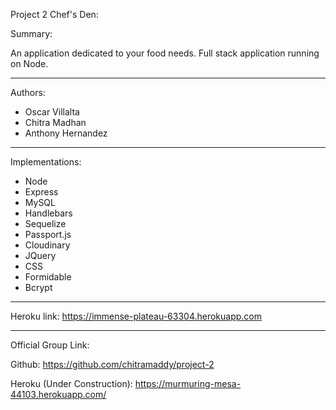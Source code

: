 Project 2 Chef's Den:

Summary:

An application dedicated to your food needs. Full stack application running on Node.

-------------------------

Authors:

<ul>
<li>Oscar Villalta</li>
<li>Chitra Madhan</li>
<li>Anthony Hernandez</li>
</ul>

--------------------------

Implementations:

<ul>
<li>Node</li>
<li>Express</li>
<li>MySQL</li>
<li>Handlebars</li>
<li>Sequelize</li>
<li>Passport.js</li>
<li>Cloudinary</li>
<li>JQuery</li>
<li>CSS</li>
<li>Formidable</li>
<li>Bcrypt</li>

</ul>

-----------------------

Heroku link: https://immense-plateau-63304.herokuapp.com

-------------------


Official Group Link:

<p>Github: <a href="https://github.com/chitramaddy/project-2">https://github.com/chitramaddy/project-2</a></p>
<p>Heroku (Under Construction): <a href="https://murmuring-mesa-44103.herokuapp.com/">https://murmuring-mesa-44103.herokuapp.com/</a></p>
